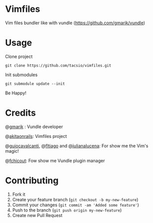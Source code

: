 Vimfiles
========

Vim files bundler like with vundle (https://github.com/gmarik/vundle)


Usage
========

Clone project
```shell
git clone https://github.com/tacsio/vimfiles.git
```

Init submodules
```shell
git submodule update --init
```

Be Happy!


Credits
========
@[gmarik](https://github.com/gmarik) : Vundle developer

@[akitaonrails](https://github.com/akitaonrails): Vimfiles project

@[guiocavalcanti](https://github.com/guiocavalcanti), @[fltiago](https://github.com/fltiago) and @[julianalucena](https://github.com/julianalucena): For show me the Vim's magic!

@[fchicout](https://github.com/fchicout): Fow show me Vundle plugin manager

Contributing
============

1. Fork it
2. Create your feature branch (`git checkout -b my-new-feature`)
3. Commit your changes (`git commit -am 'Added some feature'`)
4. Push to the branch (`git push origin my-new-feature`)
5. Create new Pull Request
